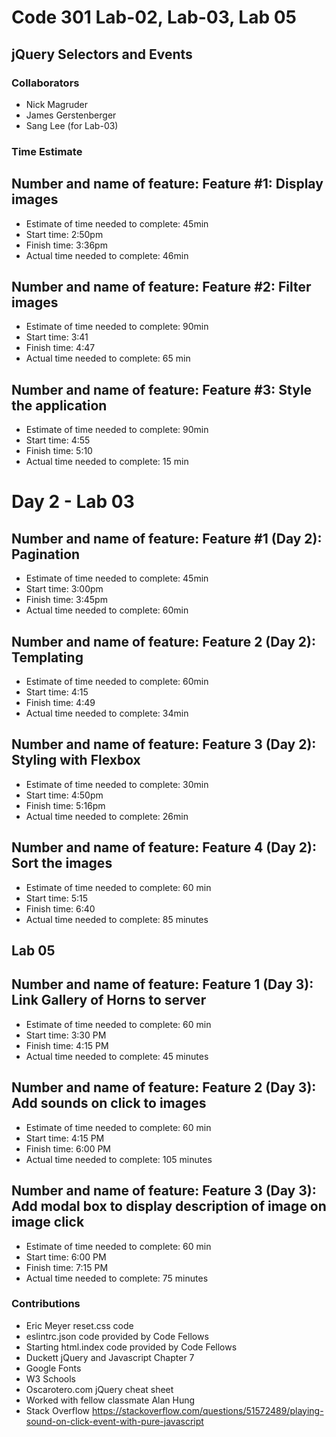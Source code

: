 

# Code 301 Lab-02, Lab-03, Lab 05
## jQuery Selectors and Events

### Collaborators
* Nick Magruder
* James Gerstenberger
* Sang Lee (for Lab-03)

### Time Estimate
## Number and name of feature: Feature #1: Display images
* Estimate of time needed to complete: 45min
* Start time: 2:50pm
* Finish time: 3:36pm
* Actual time needed to complete: 46min


## Number and name of feature: Feature #2: Filter images
* Estimate of time needed to complete: 90min
* Start time: 3:41
* Finish time: 4:47
* Actual time needed to complete: 65 min

## Number and name of feature: Feature #3: Style the application
* Estimate of time needed to complete: 90min
* Start time: 4:55
* Finish time: 5:10
* Actual time needed to complete: 15 min

# Day 2 - Lab 03

## Number and name of feature: Feature #1 (Day 2): Pagination
* Estimate of time needed to complete: 45min
* Start time: 3:00pm
* Finish time: 3:45pm
* Actual time needed to complete: 60min

## Number and name of feature: Feature 2 (Day 2): Templating
* Estimate of time needed to complete: 60min
* Start time: 4:15
* Finish time: 4:49
* Actual time needed to complete: 34min

## Number and name of feature: Feature 3 (Day 2): Styling with Flexbox
* Estimate of time needed to complete: 30min
* Start time: 4:50pm
* Finish time: 5:16pm
* Actual time needed to complete: 26min

## Number and name of feature: Feature 4 (Day 2): Sort the images
* Estimate of time needed to complete: 60 min
* Start time: 5:15
* Finish time: 6:40
* Actual time needed to complete: 85 minutes

## Lab 05

## Number and name of feature: Feature 1 (Day 3): Link Gallery of Horns to server
* Estimate of time needed to complete:  60 min
* Start time: 3:30 PM
* Finish time: 4:15 PM
* Actual time needed to complete: 45 minutes

## Number and name of feature: Feature 2 (Day 3): Add sounds on click to images
* Estimate of time needed to complete:  60 min
* Start time: 4:15 PM
* Finish time: 6:00 PM
* Actual time needed to complete: 105 minutes

## Number and name of feature: Feature 3 (Day 3): Add modal box to display description of image on image click
* Estimate of time needed to complete:  60 min
* Start time: 6:00 PM
* Finish time: 7:15 PM
* Actual time needed to complete: 75 minutes


### Contributions
* Eric Meyer reset.css code
* eslintrc.json code provided by Code Fellows
* Starting html.index code provided by Code Fellows
* Duckett jQuery and Javascript Chapter 7
* Google Fonts
* W3 Schools
* Oscarotero.com jQuery cheat sheet
* Worked with fellow classmate Alan Hung
* Stack Overflow https://stackoverflow.com/questions/51572489/playing-sound-on-click-event-with-pure-javascript